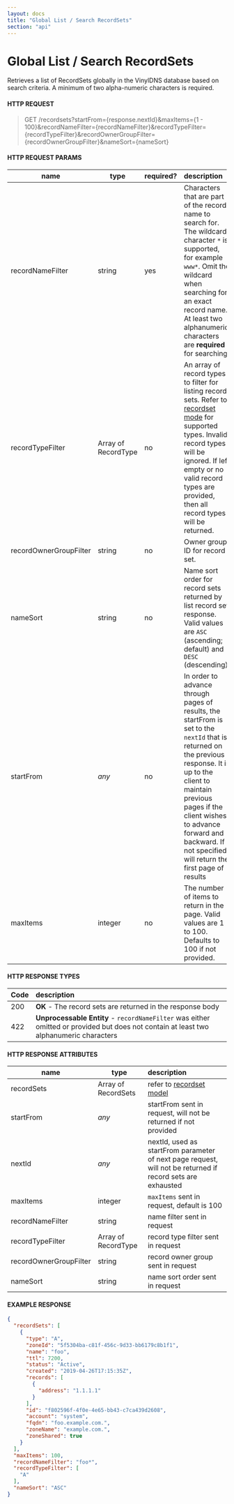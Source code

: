 ```yaml
---
layout: docs
title: "Global List / Search RecordSets"
section: "api"
---
```


# Global List / Search RecordSets

Retrieves a list of RecordSets globally in the VinylDNS database based on search criteria. A minimum of two alpha-numeric characters is required.

#### HTTP REQUEST

> GET /recordsets?startFrom={response.nextId}&maxItems={1 - 100}&recordNameFilter={recordNameFilter}&recordTypeFilter={recordTypeFilter}&recordOwnerGroupFilter={recordOwnerGroupFilter}&nameSort={nameSort}

#### HTTP REQUEST PARAMS

name          | type          | required?   | description |
 ------------ | ------------- | ----------- | :---------- |
recordNameFilter | string     | yes         | Characters that are part of the record name to search for.  The wildcard character `*` is supported, for example `www*`.  Omit the wildcard when searching for an exact record name. At least two alphanumeric characters are **required** for searching. |
recordTypeFilter | Array of RecordType | no | An array of record types to filter for listing record sets.  Refer to [recordset mode](recordset-model.html) for supported types.  Invalid record types will be ignored.  If left empty or no valid record types are provided, then all record types will be returned. |
recordOwnerGroupFilter | string | no        | Owner group ID for record set. |
nameSort      | string        | no          | Name sort order for record sets returned by list record set response.  Valid values are `ASC` (ascending; default) and `DESC` (descending). |
startFrom     | *any*         | no          | In order to advance through pages of results, the startFrom is set to the `nextId` that is returned on the previous response.  It is up to the client to maintain previous pages if the client wishes to advance forward and backward.   If not specified, will return the first page of results |
maxItems      | integer       | no          | The number of items to return in the page.  Valid values are 1 to 100. Defaults to 100 if not provided. |

#### HTTP RESPONSE TYPES

Code          | description |
 ------------ | :---------- |
200           | **OK** - The record sets are returned in the response body |
422           | **Unprocessable Entity** - `recordNameFilter` was either omitted or provided but does not contain at least two alphanumeric characters |

#### HTTP RESPONSE ATTRIBUTES

name          | type          | description |
 ------------ | ------------- | :---------- |
recordSets    | Array of RecordSets | refer to [recordset model](recordset-model.html) |
startFrom     | *any*         | startFrom sent in request, will not be returned if not provided |
nextId        | *any*         | nextId, used as startFrom parameter of next page request, will not be returned if record sets are exhausted |
maxItems      | integer       | `maxItems` sent in request, default is 100 |
recordNameFilter    | string  | name filter sent in request |
recordTypeFilter    | Array of RecordType | record type filter sent in request |
recordOwnerGroupFilter | string | record owner group sent in request |
nameSort      | string  | name sort order sent in request

#### EXAMPLE RESPONSE

```json
{
  "recordSets": [
    {
      "type": "A",
      "zoneId": "5f5304ba-c81f-456c-9d33-bb6179c8b1f1",
      "name": "foo",
      "ttl": 7200,
      "status": "Active",
      "created": "2019-04-26T17:15:35Z",
      "records": [
        {
          "address": "1.1.1.1"
        }
      ],
      "id": "f802596f-4f0e-4e65-bb43-c7ca439d2608",
      "account": "system",
      "fqdn": "foo.example.com.",
      "zoneName": "example.com.",
      "zoneShared": true
    }
  ],
  "maxItems": 100,
  "recordNameFilter": "foo*",
  "recordTypeFilter": [
    "A"
  ],
  "nameSort": "ASC"
}
```
